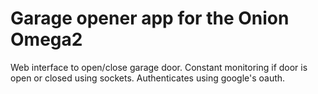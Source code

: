 # Garage opener app for the Onion Omega2

Web interface to open/close garage door. Constant monitoring if door is open or closed using sockets.
Authenticates using google's oauth.